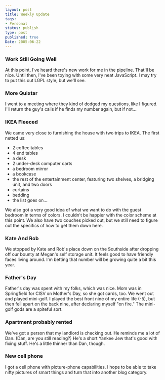 ```yaml
---
layout: post
title: Weekly Update
tags:
- Personal
status: publish
type: post
published: true
Date: 2005-06-22
---
```


### Work Still Going Well
At this point, I've heard there's new work for me in the pipeline.  That'll be nice.  Until then, I've been toying with some very neat JavaScript.  I may try to put this out <span class="caps">LGPL</span> style, but we'll see.
### More Quixtar
I went to a meeting where they kind of dodged my questions, like I figured.  I'll return the guy's calls if he finds my number again, but if not...
### IKEA Fleeced
We came very close to furnishing the house with two trips to <span class="caps">IKEA</span>.  The first netted us:

* 2 coffee tables
* 4 end tables
* a desk
* 2 under-desk computer carts
* a bedroom mirror
* a bookcase
* the rest of the entertainment center, featuring two shelves, a bridging unit, and two doors
* curtains
* bedding
* the list goes on...

We also got a very good idea of what we want to do with the guest bedroom in terms of colors.  I couldn't be happier with the color scheme at this point.  We also have two couches picked out, but we still need to figure out the specifics of how to get them down here.

### Kate And Rob

We stopped by Kate and Rob's place down on the Southside after dropping off our bounty at Megan's self storage unit.  It feels good to have friendly faces living around.  I'm betting that number will be growing quite a bit this year.

### Father's Day

Father's day was spent with my folks, which was nice.  Mom was in Springfield for <span class="caps">CISV</span> on Mother's Day, so she got cards, too.  We went out and played mini-golf.  I played the best front nine of my entire life (-5), but then fell apart on the back nine, after declaring myself "on fire."  The mini-golf gods are a spiteful sort.

### Apartment probably rented

We've got a person that my landlord is checking out.  He reminds me a lot of Dan.  (Dan, are you still reading?)  He's a short Yankee Jew that's good with fixing stuff.  He's a little thinner than Dan, though.

### New cell phone

I got a cell phone with picture-phone capabilities.  I hope to be able to take nifty pictures of smart things and turn that into another blog category.